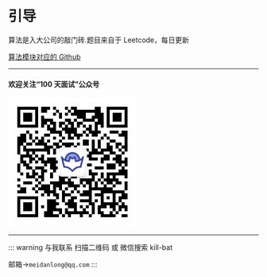 # 引导

算法是入大公司的敲门砖.题目来自于 Leetcode，每日更新

[算法模块对应的 Github](https://github.com/Meidanlong/LeetCode)

---

#### 欢迎关注“100 天面试”公众号

![二维码](../.vuepress/public/erweima.jpg)

---

::: warning 与我联系
扫描二维码 或 微信搜索 kill-bat

邮箱->`meidanlong@qq.com`
:::
